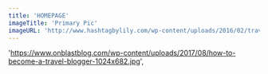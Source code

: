 ```yaml
---
title: 'HOMEPAGE'
imageTitle: 'Primary Pic'
imageURL: 'http://www.hashtagbylily.com/wp-content/uploads/2016/02/travel-blogger.jpg'
---
```


'https://www.onblastblog.com/wp-content/uploads/2017/08/how-to-become-a-travel-blogger-1024x682.jpg',

